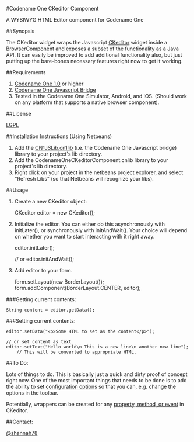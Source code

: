 #Codename One CKeditor Component

A WYSIWYG HTML Editor component for Codename One

##Synopsis

The CKeditor widget wraps the Javascript [CKeditor](http://ckeditor.com/) widget inside a [BrowserComponent](https://codenameone.googlecode.com/svn/trunk/CodenameOne/javadoc/com/codename1/ui/BrowserComponent.html) and exposes
a subset of the functionality as a Java API.  It can easily be improved to add additional
functionality also, but just putting up the bare-bones necessary features right now to
get it working.

##Requirements

1. [Codename One 1.0](http://www.codenameone.com) or higher
2. [Codename One Javascript Bridge](https://github.com/shannah/CodenameOneJS)
3. Tested in the Codename One Simulator, Android, and iOS. (Should work on any platform that supports a native browser component).

##License

[LGPL](http://www.gnu.org/licenses/lgpl.html)

##Installation Instructions (Using Netbeans)

1. Add the [CN1JSLib.cn1lib](https://github.com/shannah/CodenameOneJS/raw/master/dist/CN1JSLib.cn1lib) (i.e. the Codename One Javascript bridge) library to your project's lib directory.
2. Add the CodenameOneCKeditorComponent.cnlib library to your project's lib directory.
3. Right click on your project in the netbeans project explorer, and select "Refresh Libs" (so that Netbeans will recognize your libs).


##Usage

1. Create a new CKeditor object:
    
    CKeditor editor = new CKeditor();
    
2. Initialize the editor.  You can either do this asynchronously with initLater(), or synchronously with initAndWait().  Your choice will
depend on whether you want to start interacting with it right away.

    editor.initLater();
    
    // or editor.initAndWait();
    
3. Add editor to your form.

    form.setLayout(new BorderLayout());
    form.addComponent(BorderLayout.CENTER, editor);
    
###Getting current contents:

    String content = editor.getData();
    
###Setting current contents:

    editor.setData("<p>Some HTML to set as the content</p>");
    
    // or set content as text
    editor.setText("Hello world\n This is a new line\n another new line");
        // This will be converted to appropriate HTML.
        
##To Do:

Lots of things to do.  This is basically just a quick and dirty proof of concept right now.  One of the most important things that needs to be done is to add the ability to
set [configuration options](http://docs.ckeditor.com/#!/api/CKEDITOR.config) so that you can, e.g. change the options in the toolbar.

Potentially, wrappers can be created for any [property, method, or event](http://docs.ckeditor.com/#!/api/CKEDITOR.editor) in CKeditor.

##Contact:

[@shannah78](http://www.twitter.com/shannah78)